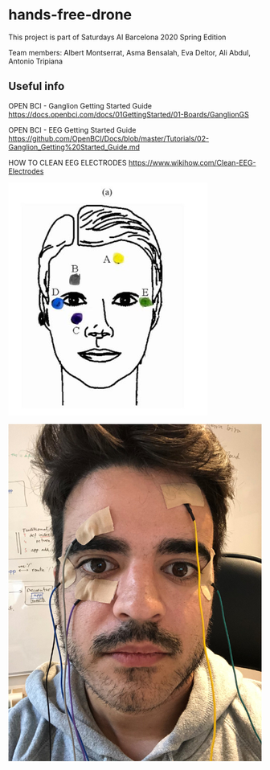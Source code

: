 # hands-free-drone
This project is part of Saturdays AI Barcelona 2020 Spring Edition

Team members: Albert Montserrat, Asma Bensalah, Eva Deltor, Ali Abdul, Antonio Tripiana

## Useful info
OPEN BCI - Ganglion Getting Started Guide https://docs.openbci.com/docs/01GettingStarted/01-Boards/GanglionGS

OPEN BCI - EEG Getting Started Guide https://github.com/OpenBCI/Docs/blob/master/Tutorials/02-Ganglion_Getting%20Started_Guide.md

HOW TO CLEAN EEG ELECTRODES https://www.wikihow.com/Clean-EEG-Electrodes

![head-sensors](img/head-sensors.jpg)

![sensors-test](img/IMG_4755.jpg)